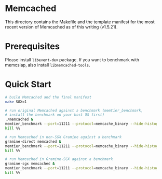 # Memcached

This directory contains the Makefile and the template manifest for the most
recent version of Memcached as of this writing (v1.5.21).

# Prerequisites

Please install `libevent-dev` package. If you want to benchmark with memcslap,
also install `libmemcached-tools`.

# Quick Start

```sh
# build Memcached and the final manifest
make SGX=1

# run original Memcached against a benchmark (memtier_benchmark,
# install the benchmark on your host OS first)
./memcached &
memtier_benchmark --port=11211 --protocol=memcache_binary --hide-histogram
kill %%

# run Memcached in non-SGX Gramine against a benchmark
gramine-direct memcached &
memtier_benchmark --port=11211 --protocol=memcache_binary --hide-histogram
kill %%

# run Memcached in Gramine-SGX against a benchmark
gramine-sgx memcached &
memtier_benchmark --port=11211 --protocol=memcache_binary --hide-histogram
kill %%
```
